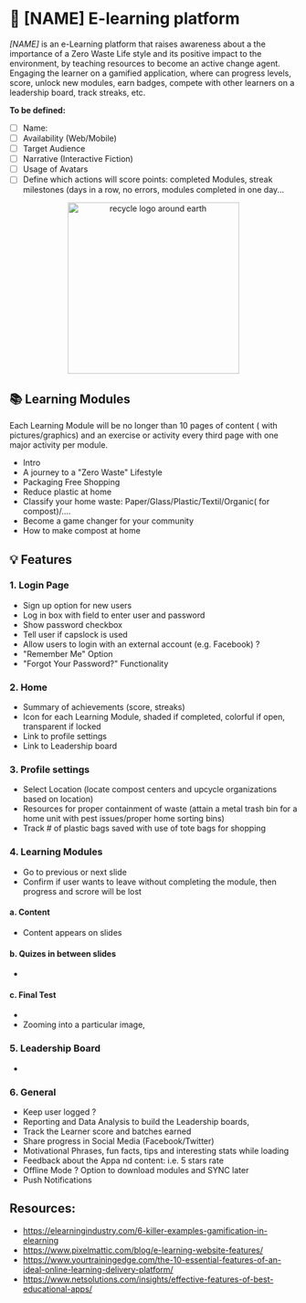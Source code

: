# :seedling: [NAME] E-learning platform 
*[NAME]* is an e-Learning platform that raises awareness about a the importance of a Zero Waste Life style and its positive impact to the environment, by teaching resources to become an active change agent. 
Engaging the learner on a gamified application, where can progress levels, score, unlock new modules, earn badges, compete with other learners on a leadership board, track streaks, etc.

**To be defined:**
- [ ] Name: 
- [ ] Availability (Web/Mobile)
- [ ] Target Audience
- [ ] Narrative (Interactive Fiction)
- [ ] Usage of Avatars
- [ ] Define which actions will score points: completed Modules, streak milestones (days in a row, no errors, modules completed in one day... 

<p align="center">
  <img src="https://cdn.pixabay.com/photo/2012/04/11/18/12/recycle-29227_960_720.png" alt="recycle logo around earth" width="300" height="300">
</p>

## :books: Learning Modules
Each Learning Module will be no longer than 10 pages of content ( with pictures/graphics) and an exercise or activity every third page with one major activity per module. 
- Intro
- A journey to a "Zero Waste" Lifestyle
- Packaging Free Shopping
- Reduce plastic at home
- Classify your home waste: Paper/Glass/Plastic/Textil/Organic( for compost)/....
- Become a game changer for your community
- How to make compost at home

## :bulb: Features

### 1. Login Page
- Sign up option for new users
- Log in box with field to enter user and password
- Show password checkbox
- Tell user if capslock is used
- Allow users to login with an external account (e.g. Facebook) ?
- "Remember Me" Option
- "Forgot Your Password?" Functionality

### 2. Home
- Summary of achievements (score, streaks)
- Icon for each Learning Module, shaded if completed, colorful if open, transparent if locked
- Link to profile settings
- Link to Leadership board

### 3. Profile settings
- Select Location (locate compost centers and upcycle organizations based on location) 
- Resources for proper containment of waste (attain a metal trash bin for a home unit with pest issues/proper home sorting bins)
- Track # of plastic bags saved with use of tote bags for shopping

### 4. Learning Modules 
- Go to previous or next slide
- Confirm if user wants to leave without completing the module, then progress and scrore will be lost
#### a. Content
- Content appears on slides

#### b. Quizes in between slides
- 

#### c. Final Test 
- 
- Zooming into a particular image,


### 5. Leadership Board
- 

### 6. General
- Keep user logged ?
-	Reporting and Data Analysis to build the Leadership boards, 
- Track the Learner score and batches earned
- Share progress in Social Media (Facebook/Twitter)
- Motivational Phrases, fun facts, tips and interesting stats while loading
- Feedback about the Appa nd content: i.e. 5 stars rate
- Offline Mode ? Option to download modules and SYNC later
- Push Notifications


## Resources:
-	https://elearningindustry.com/6-killer-examples-gamification-in-elearning
-	https://www.pixelmattic.com/blog/e-learning-website-features/ 
- https://www.yourtrainingedge.com/the-10-essential-features-of-an-ideal-online-learning-delivery-platform/
- https://www.netsolutions.com/insights/effective-features-of-best-educational-apps/



